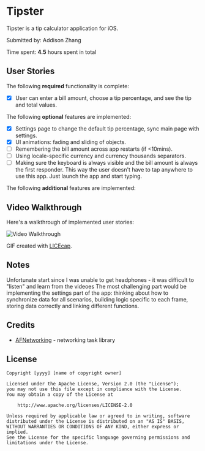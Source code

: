 # Tipster

Tipster is a tip calculator application for iOS.

Submitted by: Addison Zhang

Time spent: **4.5** hours spent in total

## User Stories

The following **required** functionality is complete:

* [x] User can enter a bill amount, choose a tip percentage, and see the tip and total values.

The following **optional** features are implemented:

* [x] Settings page to change the default tip percentage, sync main page with settings.
* [x] UI animations: fading and sliding of objects.
* [ ] Remembering the bill amount across app restarts (if <10mins).
* [ ] Using locale-specific currency and currency thousands separators.
* [ ] Making sure the keyboard is always visible and the bill amount is always the first responder. This way the user doesn't have to tap anywhere to use this app. Just launch the app and start typing.

The following **additional** features are implemented:



## Video Walkthrough

Here's a walkthrough of implemented user stories:

<img src='https://i.imgur.com/jCp6aHb.gifv' title='Video Walkthrough' width='' alt='Video Walkthrough' />

GIF created with [LICEcap](http://www.cockos.com/licecap/).

## Notes

Unfortunate start since I was unable to get headphones - it was difficult to "listen" and learn from the videoes
The most challenging part would be implementing the settings part of the app: thinking about how to synchronize data for all scenarios, building logic specific to each frame, storing data correctly and linking different functions.

## Credits

- [AFNetworking](https://github.com/AFNetworking/AFNetworking) - networking task library

## License

    Copyright [yyyy] [name of copyright owner]

    Licensed under the Apache License, Version 2.0 (the "License");
    you may not use this file except in compliance with the License.
    You may obtain a copy of the License at

        http://www.apache.org/licenses/LICENSE-2.0

    Unless required by applicable law or agreed to in writing, software
    distributed under the License is distributed on an "AS IS" BASIS,
    WITHOUT WARRANTIES OR CONDITIONS OF ANY KIND, either express or implied.
    See the License for the specific language governing permissions and
    limitations under the License.
